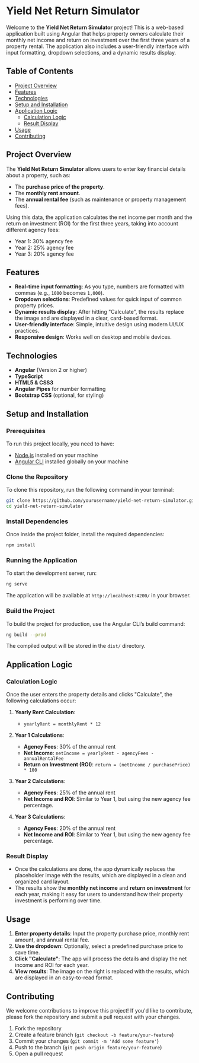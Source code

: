 # Yield Net Return Simulator

Welcome to the **Yield Net Return Simulator** project! This is a web-based application built using Angular that helps property owners calculate their monthly net income and return on investment over the first three years of a property rental. The application also includes a user-friendly interface with input formatting, dropdown selections, and a dynamic results display.

## Table of Contents

- [Project Overview](#project-overview)
- [Features](#features)
- [Technologies](#technologies)
- [Setup and Installation](#setup-and-installation)
- [Application Logic](#application-logic)
  - [Calculation Logic](#calculation-logic)
  - [Result Display](#result-display)
- [Usage](#usage)
- [Contributing](#contributing)

## Project Overview

The **Yield Net Return Simulator** allows users to enter key financial details about a property, such as:

- The **purchase price of the property**.
- The **monthly rent amount**.
- The **annual rental fee** (such as maintenance or property management fees).

Using this data, the application calculates the net income per month and the return on investment (ROI) for the first three years, taking into account different agency fees:

- Year 1: 30% agency fee
- Year 2: 25% agency fee
- Year 3: 20% agency fee

## Features

- **Real-time input formatting**: As you type, numbers are formatted with commas (e.g., `1000` becomes `1,000`).
- **Dropdown selections**: Predefined values for quick input of common property prices.
- **Dynamic results display**: After hitting "Calculate", the results replace the image and are displayed in a clear, card-based format.
- **User-friendly interface**: Simple, intuitive design using modern UI/UX practices.
- **Responsive design**: Works well on desktop and mobile devices.

## Technologies

- **Angular** (Version 2 or higher)
- **TypeScript**
- **HTML5 & CSS3**
- **Angular Pipes** for number formatting
- **Bootstrap CSS** (optional, for styling)

## Setup and Installation

### Prerequisites

To run this project locally, you need to have:

- [Node.js](https://nodejs.org/) installed on your machine
- [Angular CLI](https://cli.angular.io/) installed globally on your machine

### Clone the Repository

To clone this repository, run the following command in your terminal:

```bash
git clone https://github.com/yourusername/yield-net-return-simulator.git
cd yield-net-return-simulator
```

### Install Dependencies

Once inside the project folder, install the required dependencies:

```bash
npm install
```

### Running the Application

To start the development server, run:

```bash
ng serve
```

The application will be available at `http://localhost:4200/` in your browser.

### Build the Project

To build the project for production, use the Angular CLI’s build command:

```bash
ng build --prod
```

The compiled output will be stored in the `dist/` directory.

## Application Logic

### Calculation Logic

Once the user enters the property details and clicks "Calculate", the following calculations occur:

1. **Yearly Rent Calculation**:
   - `yearlyRent = monthlyRent * 12`

2. **Year 1 Calculations**:
   - **Agency Fees**: 30% of the annual rent
   - **Net Income**: `netIncome = yearlyRent - agencyFees - annualRentalFee`
   - **Return on Investment (ROI)**: `return = (netIncome / purchasePrice) * 100`

3. **Year 2 Calculations**:
   - **Agency Fees**: 25% of the annual rent
   - **Net Income and ROI**: Similar to Year 1, but using the new agency fee percentage.

4. **Year 3 Calculations**:
   - **Agency Fees**: 20% of the annual rent
   - **Net Income and ROI**: Similar to Year 1, but using the new agency fee percentage.

### Result Display

- Once the calculations are done, the app dynamically replaces the placeholder image with the results, which are displayed in a clean and organized card layout.
- The results show the **monthly net income** and **return on investment** for each year, making it easy for users to understand how their property investment is performing over time.

## Usage

1. **Enter property details**: Input the property purchase price, monthly rent amount, and annual rental fee.
2. **Use the dropdown**: Optionally, select a predefined purchase price to save time.
3. **Click "Calculate"**: The app will process the details and display the net income and ROI for each year.
4. **View results**: The image on the right is replaced with the results, which are displayed in an easy-to-read format.

## Contributing

We welcome contributions to improve this project! If you'd like to contribute, please fork the repository and submit a pull request with your changes.

1. Fork the repository
2. Create a feature branch (`git checkout -b feature/your-feature`)
3. Commit your changes (`git commit -m 'Add some feature'`)
4. Push to the branch (`git push origin feature/your-feature`)
5. Open a pull request
